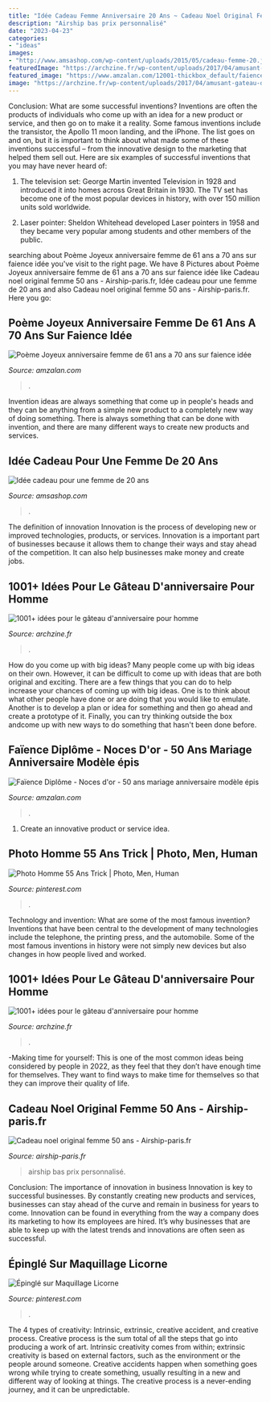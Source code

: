 ```yaml
---
title: "Idée Cadeau Femme Anniversaire 20 Ans ~ Cadeau Noel Original Femme 50 Ans"
description: "Airship bas prix personnalisé"
date: "2023-04-23"
categories:
- "ideas"
images:
- "http://www.amsashop.com/wp-content/uploads/2015/05/cadeau-femme-20.jpg"
featuredImage: "https://archzine.fr/wp-content/uploads/2017/04/amusant-gateau-danniversaire-gateaux-d-anniversaire-originaux-du-vin.jpg"
featured_image: "https://www.amzalan.com/12001-thickbox_default/faience-diplome-noces-d-or-50-ans-mariage-anniversaire-modele-epis-idees-cadeaux-neuf.jpg"
image: "https://archzine.fr/wp-content/uploads/2017/04/amusant-gateau-danniversaire-gateaux-d-anniversaire-originaux-du-vin.jpg"
---
```



Conclusion: What are some successful inventions?
Inventions are often the products of individuals who come up with an idea for a new product or service, and then go on to make it a reality. Some famous inventions include the transistor, the Apollo 11 moon landing, and the iPhone. The list goes on and on, but it is important to think about what made some of these inventions successful – from the innovative design to the marketing that helped them sell out. Here are six examples of successful inventions that you may have never heard of:
1. The television set: George Martin invented Television in 1928 and introduced it into homes across Great Britain in 1930. The TV set has become one of the most popular devices in history, with over 150 million units sold worldwide.

2. Laser pointer: Sheldon Whitehead developed Laser pointers in 1958 and they became very popular among students and other members of the public.

	

		
searching about Poème Joyeux anniversaire femme de 61 ans a 70 ans sur faience idée you've visit to the right page. We have 8 Pictures about Poème Joyeux anniversaire femme de 61 ans a 70 ans sur faience idée like Cadeau noel original femme 50 ans - Airship-paris.fr, Idée cadeau pour une femme de 20 ans and also Cadeau noel original femme 50 ans - Airship-paris.fr. Here you go:
		
    
## Poème Joyeux Anniversaire Femme De 61 Ans A 70 Ans Sur Faience Idée

<img loading=lazy src="https://www.amzalan.com/39648-thickbox_default/poeme-joyeux-anniversaire-femme-de-61-ans-a-70-ans-sur-faience-idee-cadeau-fete-neuf-emballe.jpg" onerror="this.onerror=null;this.src='https://tse3.mm.bing.net/th?id=OIP.f1SrMqN8DOTu4bgIQqC52AHaHa&amp;pid=15.1';" alt="Poème Joyeux anniversaire femme de 61 ans a 70 ans sur faience idée">

_Source: amzalan.com_

>. 

	

Invention ideas are always something that come up in people's heads and they can be anything from a simple new product to a completely new way of doing something. There is always something that can be done with invention, and there are many different ways to create new products and services.

    
## Idée Cadeau Pour Une Femme De 20 Ans

<img loading=lazy src="http://www.amsashop.com/wp-content/uploads/2015/05/cadeau-femme-20.jpg" onerror="this.onerror=null;this.src='https://tse1.mm.bing.net/th?id=OIP.LvGlvPYz7eq2SV-GX5XBVAHaIV&amp;pid=15.1';" alt="Idée cadeau pour une femme de 20 ans">

_Source: amsashop.com_

>. 

	

The definition of innovation
Innovation is the process of developing new or improved technologies, products, or services. Innovation is a important part of businesses because it allows them to change their ways and stay ahead of the competition. It can also help businesses make money and create jobs.

    
## 1001+ Idées Pour Le Gâteau D&#039;anniversaire Pour Homme

<img loading=lazy src="https://archzine.fr/wp-content/uploads/2017/04/idée-gateau-d-anniversaire-original-pour-homme-délicieux.jpg" onerror="this.onerror=null;this.src='https://tse2.mm.bing.net/th?id=OIP.xb9mA2oUvdUsOj9fi9NvjAHaJ3&amp;pid=15.1';" alt="1001+ idées pour le gâteau d&#039;anniversaire pour homme">

_Source: archzine.fr_

>. 

	

How do you come up with big ideas?
Many people come up with big ideas on their own. However, it can be difficult to come up with ideas that are both original and exciting. There are a few things that you can do to help increase your chances of coming up with big ideas. One is to think about what other people have done or are doing that you would like to emulate. Another is to develop a plan or idea for something and then go ahead and create a prototype of it. Finally, you can try thinking outside the box andcome up with new ways to do something that hasn't been done before.

    
## Faïence Diplôme - Noces D&#039;or - 50 Ans Mariage Anniversaire Modèle épis

<img loading=lazy src="https://www.amzalan.com/12001-thickbox_default/faience-diplome-noces-d-or-50-ans-mariage-anniversaire-modele-epis-idees-cadeaux-neuf.jpg" onerror="this.onerror=null;this.src='https://tse3.mm.bing.net/th?id=OIP.qsY4OBq3jn_LdY6vkTdFrwHaHa&amp;pid=15.1';" alt="Faïence Diplôme - Noces d&#039;or - 50 ans mariage anniversaire modèle épis">

_Source: amzalan.com_

>. 

	

1. Create an innovative product or service idea.

    
## Photo Homme 55 Ans Trick | Photo, Men, Human

<img loading=lazy src="https://i.pinimg.com/736x/92/44/3d/92443d6a4682c4c0d2cfff75ee56b483.jpg" onerror="this.onerror=null;this.src='https://tse2.mm.bing.net/th?id=OIP.uGDs7GWU5sAguP9mj7kIbgAAAA&amp;pid=15.1';" alt="Photo Homme 55 Ans Trick | Photo, Men, Human">

_Source: pinterest.com_

>. 

	

Technology and invention: What are some of the most famous invention?
Inventions that have been central to the development of many technologies include the telephone, the printing press, and the automobile. Some of the most famous inventions in history were not simply new devices but also changes in how people lived and worked.

    
## 1001+ Idées Pour Le Gâteau D&#039;anniversaire Pour Homme

<img loading=lazy src="https://archzine.fr/wp-content/uploads/2017/04/amusant-gateau-danniversaire-gateaux-d-anniversaire-originaux-du-vin.jpg" onerror="this.onerror=null;this.src='https://tse1.mm.bing.net/th?id=OIP.BfMj_7YQOtMKSnigJiRiEQHaLH&amp;pid=15.1';" alt="1001+ idées pour le gâteau d&#039;anniversaire pour homme">

_Source: archzine.fr_

>. 

	

-Making time for yourself: This is one of the most common ideas being considered by people in 2022, as they feel that they don’t have enough time for themselves. They want to find ways to make time for themselves so that they can improve their quality of life.

    
## Cadeau Noel Original Femme 50 Ans - Airship-paris.fr

<img loading=lazy src="https://www.airship-paris.fr/wp-content/uploads/2019/09/petit-cube-cadeau-uai-828x828-4.jpg" onerror="this.onerror=null;this.src='https://tse4.mm.bing.net/th?id=OIP.lRyNQoyTNTW7oDRiFuqriQHaHa&amp;pid=15.1';" alt="Cadeau noel original femme 50 ans - Airship-paris.fr">

_Source: airship-paris.fr_

>airship bas prix personnalisé. 

	

Conclusion: The importance of innovation in business
Innovation is key to successful businesses. By constantly creating new products and services, businesses can stay ahead of the curve and remain in business for years to come. Innovation can be found in everything from the way a company does its marketing to how its employees are hired. It’s why businesses that are able to keep up with the latest trends and innovations are often seen as successful.

    
## Épinglé Sur Maquillage Licorne

<img loading=lazy src="https://i.pinimg.com/736x/07/92/cb/0792cbaa07ad932777f782a66f416b8b.jpg" onerror="this.onerror=null;this.src='https://tse2.mm.bing.net/th?id=OIP.vWXw-uE14O-NTC0zhXJfQgHaHZ&amp;pid=15.1';" alt="Épinglé sur Maquillage Licorne">

_Source: pinterest.com_

>. 

	

The 4 types of creativity: Intrinsic, extrinsic, creative accident, and creative process.
Creative process is the sum total of all the steps that go into producing a work of art. Intrinsic creativity comes from within; extrinsic creativity is based on external factors, such as the environment or the people around someone. Creative accidents happen when something goes wrong while trying to create something, usually resulting in a new and different way of looking at things. The creative process is a never-ending journey, and it can be unpredictable.

